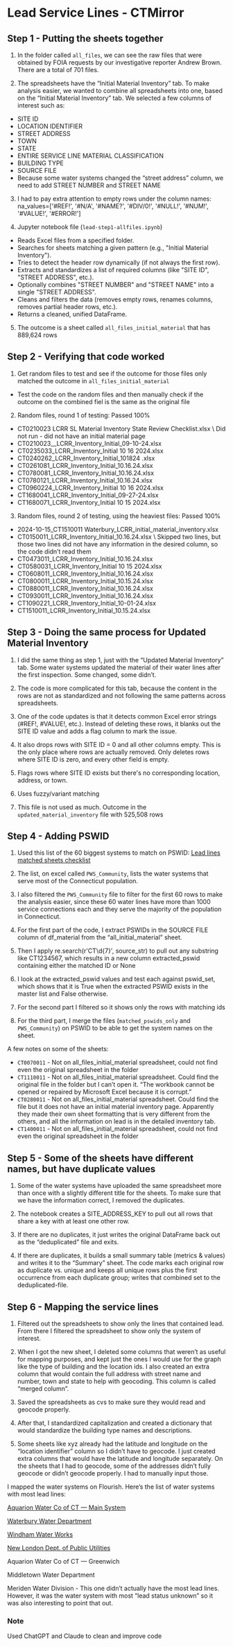 # Lead Service Lines - CTMirror


## Step 1 - Putting the sheets together 

1) In the folder called `all_files`, we can see the raw files that were obtained by FOIA requests by our investigative reporter Andrew Brown. There are a total of 701 files.

2) The spreadsheets have the “Initial Material Inventory” tab. To make analysis easier, we wanted to combine all spreadsheets into one, based on the “Initial Material Inventory” tab. We selected a few columns of interest such as:
 - SITE ID
 - LOCATION IDENTIFIER
 - STREET ADDRESS
 - TOWN	
 - STATE
 - ENTIRE SERVICE LINE MATERIAL CLASSIFICATION
 - BUILDING TYPE
 - SOURCE FILE
 - Because some water systems changed the “street address” column, we need to add STREET NUMBER and STREET NAME

3) I had to pay extra attention to empty rows under the column names: na_values=['#REF!', '#N/A', '#NAME?', '#DIV/0!', '#NULL!', '#NUM!', '#VALUE!', '#ERROR!']
   
4) Jupyter notebook file (`lead-step1-allfiles.ipynb`)
- Reads Excel files from a specified folder.
- Searches for sheets matching a given pattern (e.g., "Initial Material Inventory").
- Tries to detect the header row dynamically (if not always the first row).
- Extracts and standardizes a list of required columns (like "SITE ID", "STREET ADDRESS", etc.).
- Optionally combines "STREET NUMBER" and "STREET NAME" into a single "STREET ADDRESS".
- Cleans and filters the data (removes empty rows, renames columns, removes partial header rows, etc.).
- Returns a cleaned, unified DataFrame.

5) The outcome is a sheet called `all_files_initial_material` that has 889,624 rows

## Step 2 - Verifying that code worked

1) Get random files to test and see if the outcome for those files only matched the outcome in `all_files_initial_material`
- Test the code on the random files and then manually check if the outcome on the combined fiel is the same as the original file

2) Random files, round 1 of testing: Passed 100%
- CT0210023 LCRR SL Material Inventory State Review Checklist.xlsx  \\ Did not run - did not have an initial material page
- CT0210023__LCRR_Inventory_Initial_09-10-24.xlsx
- CT0235033_LCRR_Inventory_Initial 10 16 2024.xlsx
- CT0240262_LCRR_Inventory_Initial_101824 .xlsx
- CT0261081_LCRR_Inventory_Initial_10.16.24.xlsx
- CT0780081_LCRR_Inventory_Initial_10.16.24.xlsx
- CT0780121_LCRR_Inventory_Initial_10.16.24.xlsx
- CT0960224_LCRR_Inventory_Initial 10 16 2024.xlsx
- CT1680041_LCRR_Inventory_Initial_09-27-24.xlsx
- CT1680071_LCRR_Inventory_Initial 10 15 2024.xlsx
3) Random files, round 2 of testing, using the heaviest files: Passed 100%
- 2024-10-15_CT1510011 Waterbury_LCRR_initial_material_inventory.xlsx
- CT0150011_LCRR_Inventory_Initial_10.16.24.xlsx \\ Skipped two lines, but those two lines did not have any information in the desired column, so the code didn’t read them
- CT0473011_LCRR_Inventory_Initial_10.16.24.xlsx
- CT0580031_LCRR_Inventory_Initial 10 15 2024.xlsx
- CT0608011_LCRR_Inventory_Initial_10.16.24.xlsx
- CT0800011_LCRR_Inventory_Initial_10.15.24.xlsx
- CT0880011_LCRR_Inventory_Initial_10.16.24.xlsx
- CT0930011_LCRR_Inventory_Initial_10.16.24.xlsx
- CT1090221_LCRR_Inventory_Initial_10-01-24.xlsx
- CT1510011_LCRR_Inventory_Initial_10.15.24.xlsx

## Step 3 - Doing the same process for Updated Material Inventory
 
1) I did the same thing as step 1, just with the “Updated Material Inventory” tab. Some water systems updated the material of their water lines after the first inspection. Some changed, some didn’t.

2) The code is more complicated for this tab, because the content in the rows are not as standardized and not following the same patterns across spreadsheets. 

3) One of the code updates is that it detects common Excel error strings (#REF!, #VALUE!, etc.). Instead of deleting these rows, it blanks out the SITE ID value and adds a flag column to mark the issue.

4) It also drops rows with SITE ID = 0 and all other columns empty. This is the only place where rows are actually removed. Only deletes rows where SITE ID is zero, and every other field is empty.

5) Flags rows where SITE ID exists but there's no corresponding location, address, or town.

6) Uses fuzzy/variant matching
   
8) This file is not used as much. Outcome in the `updated_material_inventory` file with 525,508 rows

## Step 4 - Adding PSWID

1) Used this list of the 60 biggest systems to match on PSWID: [Lead lines matched sheets checklist](https://docs.google.com/spreadsheets/d/1OGe2SZkxhGrTAhYyOh-n-zhLr_uRAEcbY7qQjuRBsyA/edit?gid=0#gid=0)
   
2) The list, on excel called `PWS_Community`, lists the water systems that serve most of the Connecticut population.

3) I also filtered the `PWS_Community` file to filter for the first 60 rows to make the analysis easier, since these 60 water lines have more than 1000 service connections each and they serve the majority of the population in Connecticut.

4) For the first part of the code, I extract PSWIDs in the SOURCE FILE column of df_material from the “all_initial_material” sheet.

5) Then I apply re.search(r'CT\d{7}', source_str) to pull out any substring like CT1234567, which results in a new column extracted_pswid containing either the matched ID or None

6) I look at the extracted_pswid values and test each against pswid_set, which shows that it is True when the extracted PSWID exists in the master list and False otherwise.

7) For the second part I filtered so it shows only the rows with matching ids

8) For the third part, I merge the files (`matched_pswids_only` and `PWS_Community`) on PSWID to be able to get the system names on the sheet. 

A few notes on some of the sheets:
- `CT0070011` - Not on all_files_initial_material spreadsheet, could not find even the original spreadsheet in the folder
- `CT1110011` - Not on all_files_initial_material spreadsheet. Could find the original file in the folder but I can’t open it. “The workbook cannot be opened or repaired by Microsoft Excel because it is corrupt.”
- `CT0280011` - Not on all_files_initial_material spreadsheet. Could find the file but it does not have an initial material inventory page. Apparently they made their own sheet formatting that is very different from the others, and all the information on lead is in the detailed inventory tab.
- `CT1400011` - Not on all_files_initial_material spreadsheet, could not find even the original spreadsheet in the folder

## Step 5 - Some of the sheets have different names, but have duplicate values

1) Some of the water systems have uploaded the same spreadsheet more than once with a slightly different title for the sheets. To make sure that we have the information correct, I removed the duplicates. 

2) The notebook creates a SITE_ADDRESS_KEY to pull out all  rows that share a key with at least one other row.

3) If there are no duplicates, it just writes the original DataFrame back out as the “deduplicated” file and exits.

4) If there are duplicates, it builds a small summary table (metrics & values) and writes it to the “Summary” sheet. The code marks each original row as duplicate vs. unique and keeps all unique rows plus the first occurrence from each duplicate group; writes that combined set to the deduplicated-file.
   
## Step 6 -  Mapping the service lines

1) Filtered out the spreadsheets to show only the lines that contained lead. From there I filtered the spreadsheet to show only the system of interest.

2) When I got the new sheet, I deleted some columns that weren’t as useful for mapping purposes, and kept just the ones I would use for the graph like the type of building and the location ids. I also created an extra column that would contain the full address with street name and number, town and state to help with geocoding. This column is called “merged column”.

3) Saved the spreadsheets as cvs to make sure they would read and geocode properly.

4) After that, I standardized capitalization and created a dictionary that would standardize the building type names and descriptions.

5) Some sheets like xyz already had the latitude and longitude on the “location identifier” column so I didn’t have to geocode. I just created extra columns that would have the latitude and longitude separately. On the sheets that I had to geocode, some of the addresses didn’t fully geocode or didn’t geocode properly. I had to manually input those. 

I mapped the water systems on Flourish. Here’s the list of water systems with most lead lines:

[Aquarion Water Co of CT — Main System](https://public.flourish.studio/visualisation/23096431/)

[Waterbury Water Department](https://public.flourish.studio/visualisation/23142939/)

[Windham Water Works](https://public.flourish.studio/visualisation/23097381/)

[New London Dept. of Public Utilities](https://public.flourish.studio/visualisation/23166522/)

Aquarion Water Co of CT — Greenwich

Middletown Water Department

Meriden Water Division - This one didn’t actually have the most lead lines. However, it was the water system with most “lead status unknown” so it was also interesting to point that out. 

### Note
Used ChatGPT and Claude to clean and improve code






